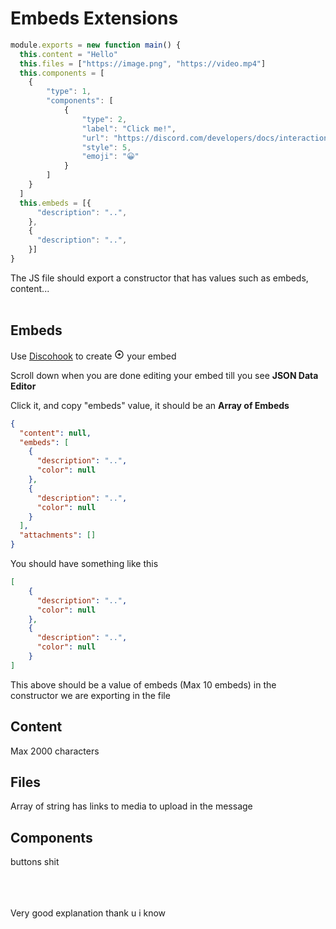 
# Embeds Extensions
```js
module.exports = new function main() {
  this.content = "Hello"
  this.files = ["https://image.png", "https://video.mp4"]
  this.components = [
    {
        "type": 1,
        "components": [
            {
                "type": 2,
                "label": "Click me!",
                "url": "https://discord.com/developers/docs/interactions/message-components#action-rows",
                "style": 5,
                "emoji": "😀"
            }
        ]
    }
  ]
  this.embeds = [{
      "description": "..",
    },
    {
      "description": "..",
    }]
}
```

The JS file should export a constructor that has values such as embeds, content...
<br>
<br>
## Embeds
Use [Discohook](https://discohook.org/) to create <svg width="16" fill="none" stroke="currentColor" viewBox="0 0 24 24" xmlns="http://www.w3.org/2000/svg"><path stroke-linecap="round" stroke-linejoin="round" stroke-width="2" d="M12 9v3m0 0v3m0-3h3m-3 0H9m12 0a9 9 0 11-18 0 9 9 0 0118 0z"></path></svg> your embed

Scroll down when you are done editing your embed till you see **JSON Data Editor**

Click it, and copy "embeds" value, it should be an **Array of Embeds**
```json
{
  "content": null,
  "embeds": [
    {
      "description": "..",
      "color": null
    },
    {
      "description": "..",
      "color": null
    }
  ],
  "attachments": []
}
```


You should have something like this
```json
[
    {
      "description": "..",
      "color": null
    },
    {
      "description": "..",
      "color": null
    }
]
```
This above should be a value of embeds (Max 10 embeds) in the constructor we are exporting in the file

## Content

Max 2000 characters

## Files

Array of string has links to media to upload in the message

## Components

buttons shit

<br><br><br>
Very good explanation thank u i know
